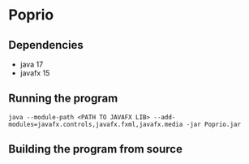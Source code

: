 # Poprio
## Dependencies
- java 17
- javafx 15
## Running the program
```
java --module-path <PATH TO JAVAFX LIB> --add-modules=javafx.controls,javafx.fxml,javafx.media -jar Poprio.jar
```
## Building the program from source
